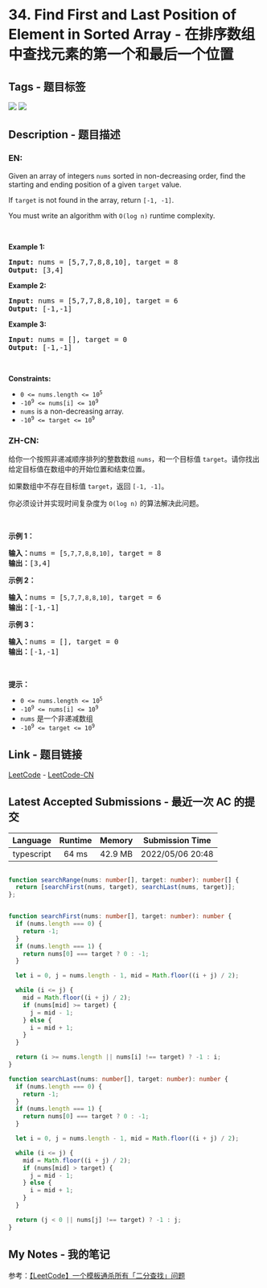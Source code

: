 
# 34. Find First and Last Position of Element in Sorted Array - 在排序数组中查找元素的第一个和最后一个位置

## Tags - 题目标签

 <img src="https://img.shields.io/badge/Array-数组-blue.svg">   <img src="https://img.shields.io/badge/Binary Search-二分查找-blue.svg">  


## Description - 题目描述

### EN:
<p>Given an array of integers <code>nums</code> sorted in non-decreasing order, find the starting and ending position of a given <code>target</code> value.</p>

<p>If <code>target</code> is not found in the array, return <code>[-1, -1]</code>.</p>

<p>You must&nbsp;write an algorithm with&nbsp;<code>O(log n)</code> runtime complexity.</p>

<p>&nbsp;</p>
<p><strong class="example">Example 1:</strong></p>
<pre><strong>Input:</strong> nums = [5,7,7,8,8,10], target = 8
<strong>Output:</strong> [3,4]
</pre><p><strong class="example">Example 2:</strong></p>
<pre><strong>Input:</strong> nums = [5,7,7,8,8,10], target = 6
<strong>Output:</strong> [-1,-1]
</pre><p><strong class="example">Example 3:</strong></p>
<pre><strong>Input:</strong> nums = [], target = 0
<strong>Output:</strong> [-1,-1]
</pre>
<p>&nbsp;</p>
<p><strong>Constraints:</strong></p>

<ul>
	<li><code>0 &lt;= nums.length &lt;= 10<sup>5</sup></code></li>
	<li><code>-10<sup>9</sup>&nbsp;&lt;= nums[i]&nbsp;&lt;= 10<sup>9</sup></code></li>
	<li><code>nums</code> is a non-decreasing array.</li>
	<li><code>-10<sup>9</sup>&nbsp;&lt;= target&nbsp;&lt;= 10<sup>9</sup></code></li>
</ul>


### ZH-CN:
<p>给你一个按照非递减顺序排列的整数数组 <code>nums</code>，和一个目标值 <code>target</code>。请你找出给定目标值在数组中的开始位置和结束位置。</p>

<p>如果数组中不存在目标值 <code>target</code>，返回&nbsp;<code>[-1, -1]</code>。</p>

<p>你必须设计并实现时间复杂度为&nbsp;<code>O(log n)</code>&nbsp;的算法解决此问题。</p>

<p>&nbsp;</p>

<p><strong>示例 1：</strong></p>

<pre>
<strong>输入：</strong>nums = [<code>5,7,7,8,8,10]</code>, target = 8
<strong>输出：</strong>[3,4]</pre>

<p><strong>示例&nbsp;2：</strong></p>

<pre>
<strong>输入：</strong>nums = [<code>5,7,7,8,8,10]</code>, target = 6
<strong>输出：</strong>[-1,-1]</pre>

<p><strong>示例 3：</strong></p>

<pre>
<strong>输入：</strong>nums = [], target = 0
<strong>输出：</strong>[-1,-1]</pre>

<p>&nbsp;</p>

<p><strong>提示：</strong></p>

<ul>
	<li><code>0 &lt;= nums.length &lt;= 10<sup>5</sup></code></li>
	<li><code>-10<sup>9</sup>&nbsp;&lt;= nums[i]&nbsp;&lt;= 10<sup>9</sup></code></li>
	<li><code>nums</code>&nbsp;是一个非递减数组</li>
	<li><code>-10<sup>9</sup>&nbsp;&lt;= target&nbsp;&lt;= 10<sup>9</sup></code></li>
</ul>



## Link - 题目链接

[LeetCode](https://leetcode.com/problems/find-first-and-last-position-of-element-in-sorted-array/description/)  -  [LeetCode-CN](https://leetcode.cn/problems/find-first-and-last-position-of-element-in-sorted-array/description/)
## Latest Accepted Submissions - 最近一次 AC 的提交


| Language | Runtime | Memory | Submission Time |
|:---:|:---:|:---:|:---:|
| typescript  | 64 ms | 42.9 MB | 2022/05/06 20:48 |

```typescript

function searchRange(nums: number[], target: number): number[] {
  return [searchFirst(nums, target), searchLast(nums, target)];
};


function searchFirst(nums: number[], target: number): number {
  if (nums.length === 0) {
    return -1;
  }
  if (nums.length === 1) {
    return nums[0] === target ? 0 : -1;
  }

  let i = 0, j = nums.length - 1, mid = Math.floor((i + j) / 2);

  while (i <= j) {
    mid = Math.floor((i + j) / 2);
    if (nums[mid] >= target) {
      j = mid - 1;
    } else {
      i = mid + 1;
    }
  }

  return (i >= nums.length || nums[i] !== target) ? -1 : i;
}

function searchLast(nums: number[], target: number): number {
  if (nums.length === 0) {
    return -1;
  }
  if (nums.length === 1) {
    return nums[0] === target ? 0 : -1;
  }

  let i = 0, j = nums.length - 1, mid = Math.floor((i + j) / 2);

  while (i <= j) {
    mid = Math.floor((i + j) / 2);
    if (nums[mid] > target) {
      j = mid - 1;
    } else {
      i = mid + 1;
    }
  }

  return (j < 0 || nums[j] !== target) ? -1 : j;
}

```
## My Notes - 我的笔记


参考：[【LeetCode】一个模板通杀所有「二分查找」问题](https://imageslr.com/2020/03/15/binary-search.html)

